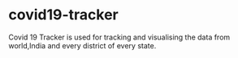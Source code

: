 # covid19-tracker
Covid 19 Tracker is used for tracking and visualising the data from world,India and every district of every state.
